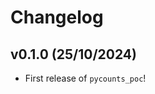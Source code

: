 # Changelog

<!--next-version-placeholder-->

## v0.1.0 (25/10/2024)

- First release of `pycounts_poc`!